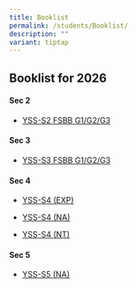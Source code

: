 ```yaml
---
title: Booklist
permalink: /students/Booklist/
description: ""
variant: tiptap
---
```

<h2>Booklist for 2026</h2>
<h4></h4>
<h4>Sec 2</h4>
<ul data-tight="true" class="tight">
<li>
<p><a href="/files/Students/Booklist/BOOKLIST_S2_2026.pdf" rel="noopener noreferrer nofollow" target="_blank">YSS-S2 FSBB G1/G2/G3</a>
</p>
</li>
</ul>
<h4>Sec 3</h4>
<ul data-tight="true" class="tight">
<li>
<p><a href="/files/Students/Booklist/Sec_3_Booklist_22Oct2025.pdf" rel="noopener noreferrer nofollow" target="_blank">YSS-S3 FSBB G1/G2/G3</a>
</p>
</li>
</ul>
<h4>Sec 4</h4>
<ul data-tight="true" class="tight">
<li>
<p><a href="/files/Students/Booklist/S4__EXP_.pdf" rel="noopener noreferrer nofollow" target="_blank">YSS-S4 (EXP)</a>
</p>
</li>
<li>
<p><a href="/files/Students/Booklist/S4__NA_.pdf" rel="noopener noreferrer nofollow" target="_blank">YSS-S4 (NA)</a>
</p>
</li>
<li>
<p><a href="/files/Students/Booklist/S4__NT_.pdf" rel="noopener noreferrer nofollow" target="_blank">YSS-S4 (NT)</a>
</p>
</li>
</ul>
<h4>Sec 5</h4>
<ul data-tight="true" class="tight">
<li>
<p><a href="/files/Students/Booklist/S5__NA_.pdf" rel="noopener noreferrer nofollow" target="_blank">YSS-S5 (NA)</a>
</p>
</li>
</ul>
<p></p>